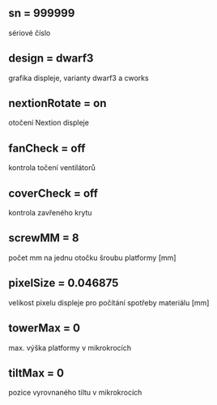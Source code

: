 ## sn = 999999
sériové číslo

## design = dwarf3
grafika displeje, varianty dwarf3 a cworks

## nextionRotate = on
otočení Nextion displeje
 
## fanCheck = off
kontrola točení ventilátorů

## coverCheck = off
kontrola zavřeného krytu

## screwMM = 8
počet mm na jednu otočku šroubu platformy [mm]

## pixelSize = 0.046875
velikost pixelu displeje pro počítání spotřeby materiálu [mm]

## towerMax = 0
max. výška platformy v mikrokrocích

## tiltMax = 0
pozice vyrovnaného tiltu v mikrokrocích
